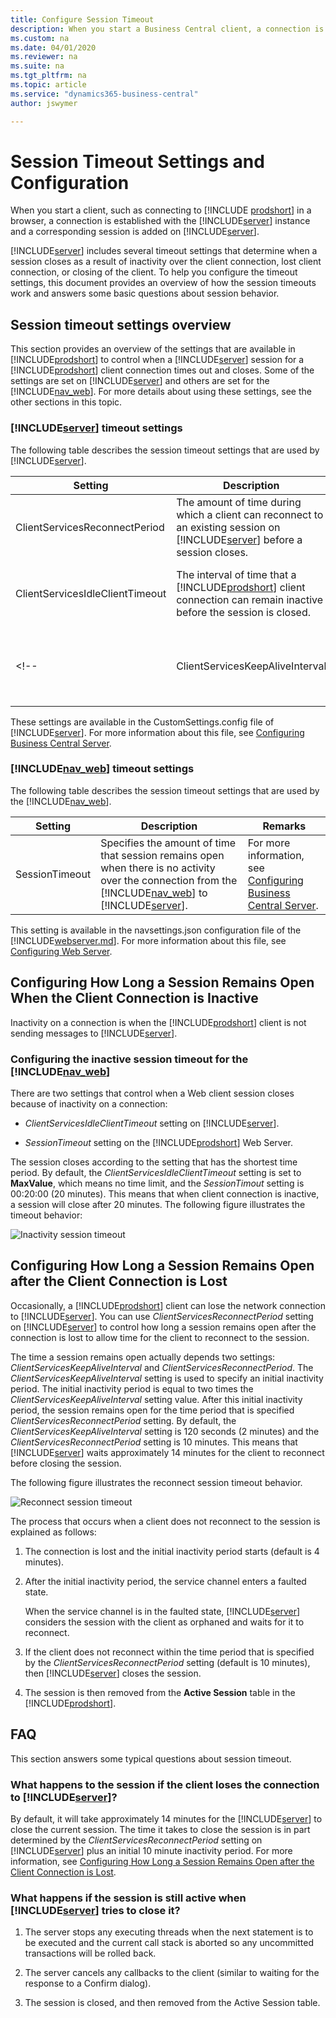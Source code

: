 ```yaml
---
title: Configure Session Timeout
description: When you start a Business Central client, a connection is established, and a corresponding session is added to the Business Central Server.
ms.custom: na
ms.date: 04/01/2020
ms.reviewer: na
ms.suite: na
ms.tgt_pltfrm: na
ms.topic: article
ms.service: "dynamics365-business-central"
author: jswymer

---
```

# Session Timeout Settings and Configuration

When you start a client, such as connecting to [!INCLUDE [prodshort](../developer/includes/prodshort.md)] in a browser, a connection is established with the [!INCLUDE[server](../developer/includes/server.md)] instance and a corresponding session is added on [!INCLUDE[server](../developer/includes/server.md)].  

 [!INCLUDE[server](../developer/includes/server.md)] includes several timeout settings that determine when a session closes as a result of inactivity over the client connection, lost client connection, or closing of the client. To help you configure the timeout settings, this document provides an overview of how the session timeouts work and answers some basic questions about session behavior.  

##  <a name="Timeouts"></a> Session timeout settings overview  
 This section provides an overview of the settings that are available in [!INCLUDE[prodshort](../developer/includes/prodshort.md)] to control when a [!INCLUDE[server](../developer/includes/server.md)] session for a [!INCLUDE[prodshort](../developer/includes/prodshort.md)] client connection times out and closes. Some of the settings are set on [!INCLUDE[server](../developer/includes/server.md)] and others are set for the [!INCLUDE[nav_web](../developer/includes/nav_web_md.md)]. For more details about using these settings, see the other sections in this topic.  

### [!INCLUDE[server](../developer/includes/server.md)] timeout settings  
 The following table describes the session timeout settings that are used by [!INCLUDE[server](../developer/includes/server.md)].  

|Setting|Description|Remarks|  
|-------------|-----------------|-------------|  
|ClientServicesReconnectPeriod|The amount of time during which a client can reconnect to an existing session on [!INCLUDE[server](../developer/includes/server.md)] before a session closes.|For more information, see [Configuring How Long a Session Remains Open after the Client Connection is Lost](Understanding-Session-Timeouts.md#ReconnectTimeout).|  
|ClientServicesIdleClientTimeout|The interval of time that a [!INCLUDE[prodshort](../developer/includes/prodshort.md)] client connection can remain inactive before the session is closed.|For more information, see [Configuring How Long a Session Remains Open When the Client Connection is Inactive](Understanding-Session-Timeouts.md#InactiveSession).|  
<!--|  ClientServicesKeepAliveInterval | Specifies the interval (in seconds) between keep-alive messages that are sent from the [!INCLUDE[nav_windows](../developer/includes/nav_windows_md.md)] to [!INCLUDE[server](../developer/includes/server.md)]. |This setting is also used, in part, to define the reconnect period when a connection is lost. For more information, see [Keeping inactive sessions alive](Understanding-Session-Timeouts.md#KeepAlive).|-->

 These settings are available in the CustomSettings.config file of [!INCLUDE[server](../developer/includes/server.md)]. For more information about this file, see [Configuring Business Central Server](configure-server-instance.md).  

### [!INCLUDE[nav_web](../developer/includes/nav_web_md.md)] timeout settings  
 The following table describes the session timeout settings that are used by the [!INCLUDE[nav_web](../developer/includes/nav_web_md.md)].  

|Setting|Description|Remarks|  
|-------------|-----------------|-------------|  
|SessionTimeout|Specifies the amount of time that session remains open when there is no activity over the connection from the [!INCLUDE[nav_web](../developer/includes/nav_web_md.md)] to [!INCLUDE[server](../developer/includes/server.md)].|For more information, see [Configuring Business Central Server](configure-server-instance.md).|  

 This setting is available in the navsettings.json configuration file of the [!INCLUDE[webserver.md](../developer/includes/webserver.md)]. For more information about this file, see [Configuring Web Server](configure-web-server.md#WebClientSettingsFile).  

##  <a name="InactiveSession"></a> Configuring How Long a Session Remains Open When the Client Connection is Inactive  
 Inactivity on a connection is when the [!INCLUDE[prodshort](../developer/includes/prodshort.md)] client is not sending messages to [!INCLUDE[server](../developer/includes/server.md)]. <!--Controlling when a session will timeout and close because of inactivity is different for the [!INCLUDE[nav_windows](../developer/includes/nav_windows_md.md)] and the [!INCLUDE[nav_web](../developer/includes/nav_web_md.md)].-->  

<!--### Configuring the inactive session timeout for the [!INCLUDE[nav_windows](../developer/includes/nav_windows_md.md)]  
 When the [!INCLUDE[nav_windows](../developer/includes/nav_windows_md.md)] is inactive, the session will remain open until the time period that is specified by the *ClientServicesIdleClientTimeout* setting has passed, provided that the client has not been stopped or the connection to [!INCLUDE[server](../developer/includes/server.md)] has not been lost. The default value of the *ClientServicesIdleClientTimeout* setting is **MaxValue**, which means that there is no time limit so the session will remain active indefinitely.-->  

### Configuring the inactive session timeout for the [!INCLUDE[nav_web](../developer/includes/nav_web_md.md)]  
 There are two settings that control when a Web client session closes because of inactivity on a connection:  

-   *ClientServicesIdleClientTimeout* setting on [!INCLUDE[server](../developer/includes/server.md)].  

-   *SessionTimeout* setting on the [!INCLUDE[prodshort](../developer/includes/prodshort.md)] Web Server.  

 The session closes according to the setting that has the shortest time period. By default, the *ClientServicesIdleClientTimeout* setting is set to **MaxValue**, which means no time limit, and the *SessionTimout* setting is 00:20:00 \(20 minutes\). This means that when client connection is inactive, a session will close after 20 minutes. The following figure illustrates the timeout behavior:  

 ![Inactivity session timeout](../media/NAV_Inactivity_SessionTimeout.png "Inactivity session timeout")  

<!-- The *SessionTimeout* setting enables you to set the [!INCLUDE[nav_web](../developer/includes/nav_web_md.md)] inactive session timeout different than for the [!INCLUDE[nav_windows](../developer/includes/nav_windows_md.md)], which is only controlled by the *ClientServicesIdleClientTimeout* setting. Typically, you will set the inactive session timeout period on [!INCLUDE[nav_web](../developer/includes/nav_web_md.md)] connections shorter than for the [!INCLUDE[nav_windows](../developer/includes/nav_windows_md.md)].-->  

<!--###  <a name="KeepAlive"></a> Keeping inactive sessions alive  
 To keep an inactive session alive, the [!INCLUDE[nav_windows](../developer/includes/nav_windows_md.md)] uses the Windows Communication Framework \(WCF\) reliable sessions feature. When the [!INCLUDE[nav_windows](../developer/includes/nav_windows_md.md)] is inactive, reliable sessions automatically sends messages from the [!INCLUDE[nav_windows](../developer/includes/nav_windows_md.md)] to [!INCLUDE[server](../developer/includes/server.md)]. You control the interval of the keep-alive messages by setting the *ClientServicesKeepAliveInterval* setting on the [!INCLUDE[server](../developer/includes/server.md)]. The default value of the *ClientServicesKeepAliveInterval* setting is 120 seconds \(2 minutes\).  

 For most installations, the ClientServicesKeepAliveInterval setting default value sufficient for keeping sessions open until the *ClientServicesIdleClientTimeout* setting period elapses. However, when [!INCLUDE[server](../developer/includes/server.md)] is installed behind a load balancer, which is the case on Microsoft Azure, you might have to adjust the value the *ClientServicesKeepAliveInterval* setting to prevent sessions from closing before the expected session timeout. A load balancer typically has an idle timeout setting that it uses to determine whether to redirect connections. However, you want a stable connection between the [!INCLUDE[nav_windows](../developer/includes/nav_windows_md.md)] and [!INCLUDE[server](../developer/includes/server.md)]. If there is no activity on the client connection for duration of the load balancer's idle timeout setting, then the load balancer might redirect the client connection to another server. To avoid this condition, we recommend that you set the *ClientServicesKeepAliveInterval* to half the value of the load balancer's idle timeout setting.  

> [!NOTE]  
>  The idle timeout on Azure is around 4 minutes, so the default setting of *ClientServicesKeepAliveInterval* \(2 minutes\) should be sufficient.  -->

##  <a name="ReconnectTimeout"></a> Configuring How Long a Session Remains Open after the Client Connection is Lost  
 Occasionally, a [!INCLUDE[prodshort](../developer/includes/prodshort.md)] client can lose the network connection to [!INCLUDE[server](../developer/includes/server.md)]. You can use *ClientServicesReconnectPeriod* setting on [!INCLUDE[server](../developer/includes/server.md)] to control how long a session remains open after the connection is lost to allow time for the client to reconnect to the session.  

 The time a session remains open actually depends two settings: *ClientServicesKeepAliveInterval* and *ClientServicesReconnectPeriod*. The *ClientServicesKeepAliveInterval* setting is used to specify an initial inactivity period. The initial inactivity period is equal to two times the *ClientServicesKeepAliveInterval* setting value. After this initial inactivity period, the session remains open for the time period that is specified *ClientServicesReconnectPeriod* setting. By default, the *ClientServicesKeepAliveInterval* setting is 120 seconds \(2 minutes\) and the *ClientServicesReconnectPeriod* setting is 10 minutes. This means that [!INCLUDE[server](../developer/includes/server.md)] waits approximately 14 minutes for the client to reconnect before closing the session.  

 The following figure illustrates the reconnect session timeout behavior.  

 ![Reconnect session timeout](../media/NAV_Reconnect_SessionTimeout.png "Reconnect session timeout")  

 The process that occurs when a client does not reconnect to the session is explained as follows:  

1.  The connection is lost and the initial inactivity period starts \(default is 4 minutes\).  

2.  After the initial inactivity period, the service channel enters a faulted state.  

     When the service channel is in the faulted state, [!INCLUDE[server](../developer/includes/server.md)] considers the session with the client as orphaned and waits for it to reconnect.  

3.  If the client does not reconnect within the time period that is specified by the *ClientServicesReconnectPeriod* setting \(default is 10 minutes\), then [!INCLUDE[server](../developer/includes/server.md)] closes the session.  

4.  The session is then removed from the **Active Session** table in the [!INCLUDE[prodshort](../developer/includes/prodshort.md)].  

##  <a name="FAQ"></a> FAQ

 This section answers some typical questions about session timeout.  

<!--### How long does [!INCLUDE[server](../developer/includes/server.md)] wait when the [!INCLUDE[nav_windows](../developer/includes/nav_windows_md.md)] is inactive before closing a session??  
 With [!INCLUDE[nav_windows](../developer/includes/nav_windows_md.md)], by default, [!INCLUDE[server](../developer/includes/server.md)] will wait indefinitely as long as the client has not been stopped or the connection to [!INCLUDE[server](../developer/includes/server.md)] has not been lost. With the [!INCLUDE[nav_web](../developer/includes/nav_web_md.md)], the session will remain active for 20 minutes. The [!INCLUDE[nav_windows](../developer/includes/nav_windows_md.md)] and [!INCLUDE[nav_web](../developer/includes/nav_web_md.md)] include configuration settings that you can use to change the inactivity timeout period. For more information, see [Configuring How Long a Session Remains Open When the Client Connection is Inactive](Understanding-Session-Timeouts.md#InactiveSession).  -->

<!--### What happens to the session if I end the [!INCLUDE[nav_windows](../developer/includes/nav_windows_md.md)] by using Task Manager?  
 If the [!INCLUDE[nav_windows](../developer/includes/nav_windows_md.md)]is waiting for a response from [!INCLUDE[server](../developer/includes/server.md)], as is the case with a modal dialog, then the session remains open until the time period that is specified by the ClientServicesReconnectPeriod setting expires. When the Window Client process is ended, the service channel will enter a faulted state. [!INCLUDE[server](../developer/includes/server.md)] considers the session with the Microsoft Dynamics NAV client as orphaned and waits for it to reconnect.  -->

### What happens to the session if the client loses the connection to [!INCLUDE[server](../developer/includes/server.md)]?

 By default, it will take approximately 14 minutes for the [!INCLUDE[server](../developer/includes/server.md)] to close the current session. The time it takes to close the session is in part determined by the *ClientServicesReconnectPeriod* setting on [!INCLUDE[server](../developer/includes/server.md)] plus an initial 10 minute inactivity period. For more information, see [Configuring How Long a Session Remains Open after the Client Connection is Lost](Understanding-Session-Timeouts.md#ReconnectTimeout).  

### What happens if the session is still active when [!INCLUDE[server](../developer/includes/server.md)] tries to close it?  

1. The server stops any executing threads when the next statement is to be executed and the current call stack is aborted so any uncommitted transactions will be rolled back.  

2. The server cancels any callbacks to the client \(similar to waiting for the response to a Confirm dialog\).  

3. The session is closed, and then removed from the Active Session table.  

